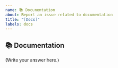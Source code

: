 ```yaml
---
name: 📚 Documentation
about: Report an issue related to documentation
title: "[Docs]"
labels: docs
---
```


## 📚 Documentation

<!--
    Did you find a mistake in the documentation?
    Is there documentation that's missing?
-->

(Write your answer here.)
